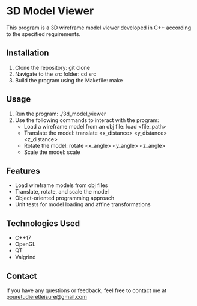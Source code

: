# 3D Model Viewer

This program is a 3D wireframe model viewer developed in C++ according to the specified requirements.

## Installation

1. Clone the repository: git clone <repository-url>
2. Navigate to the src folder: cd src
3. Build the program using the Makefile: make

## Usage

1. Run the program: ./3d_model_viewer
2. Use the following commands to interact with the program:
   - Load a wireframe model from an obj file: load <file_path>
   - Translate the model: translate <x_distance> <y_distance> <z_distance>
   - Rotate the model: rotate <x_angle> <y_angle> <z_angle>
   - Scale the model: scale <value>

## Features

- Load wireframe models from obj files
- Translate, rotate, and scale the model
- Object-oriented programming approach
- Unit tests for model loading and affine transformations

## Technologies Used

- C++17
- OpenGL
- QT
- Valgrind

## Contact

If you have any questions or feedback, feel free to contact me at pouretudieretleisure@gmail.com

